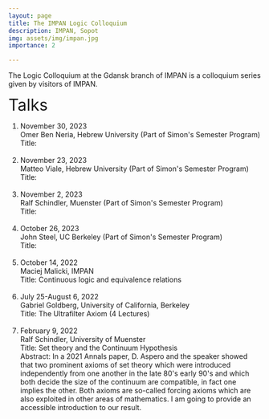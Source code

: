 ```yaml
---
layout: page
title: The IMPAN Logic Colloquium
description: IMPAN, Sopot
img: assets/img/impan.jpg
importance: 2

---
```


The Logic Colloquium at the Gdansk branch of IMPAN is a colloquium series given by visitors of IMPAN.

<font size="+3">Talks</font>

<ol>
<li> November 30, 2023<br>
Omer Ben Neria, Hebrew University (Part of Simon's Semester Program)<br>
  Title: </li><br>


<li> November 23, 2023<br>
Matteo Viale, Hebrew University (Part of Simon's Semester Program)<br>
  Title: </li><br>


<li> November 2, 2023<br>
Ralf Schindler, Muenster (Part of Simon's Semester Program)<br>
  Title: </li><br>

<li> October 26, 2023<br>
John Steel, UC Berkeley (Part of Simon's Semester Program)<br>
  Title: </li><br>


<li> October 14, 2022<br>
Maciej Malicki, IMPAN <br>
  Title: Continuous logic and equivalence relations</li><br>

<li>July 25-August 6, 2022<br>
Gabriel Goldberg, University of California, Berkeley<br>
Title: The Ultrafilter Axiom (4 Lectures)</li><br>

<li>February 9, 2022 <br>
Ralf Schindler, University of Muenster<br>
Title: Set theory and the Continuum Hypothesis<br>
Abstract: In a 2021 Annals paper, D. Aspero and the speaker showed that two prominent axioms of set theory which were introduced independently 
from one another in the late 80's early 90's and which both decide the size of the continuum are compatible, in fact one implies the other.
Both axioms are so-called forcing axioms which are also exploited in other areas of mathematics. I am going to provide an accessible
introduction to our result.</li>
  </ol>
